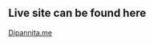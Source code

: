## Live site can be found here
[Dipannita.me](https://dipannita262.github.io/Personal-portfolio-v2)
